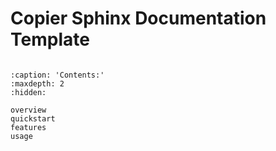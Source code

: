 # Copier Sphinx Documentation Template

```{include} ../../README.md

```

```{toctree}
:caption: 'Contents:'
:maxdepth: 2
:hidden:

overview
quickstart
features
usage
```
